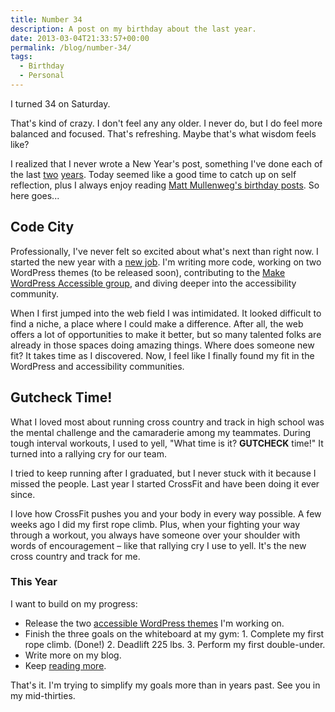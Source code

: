 ```yaml
---
title: Number 34
description: A post on my birthday about the last year.
date: 2013-03-04T21:33:57+00:00
permalink: /blog/number-34/
tags:
  - Birthday
  - Personal
---
```


I turned 34 on Saturday.

That's kind of crazy. I don't feel any any older. I never do, but I do feel more balanced and focused. That's refreshing. Maybe that's what wisdom feels like?

I realized that I never wrote a New Year's post, something I've done each of the last [two](/blog/next-year-more-goals/) [years](/blog/new-year-new-goals-2011/). Today seemed like a good time to catch up on self reflection, plus I always enjoy reading [Matt Mullenweg's birthday posts](http://ma.tt/2013/01/twenty-nine/). So here goes...

## Code City

Professionally, I've never felt so excited about what's next than right now. I started the new year with a [new job](/blog/whats-next/). I'm writing more code, working on two WordPress themes (to be released soon), contributing to the [Make WordPress Accessible group](http://make.wordpress.org/accessibility/), and diving deeper into the accessibility community.

When I first jumped into the web field I was intimidated. It looked difficult to find a niche, a place where I could make a difference. After all, the web offers a lot of opportunities to make it better, but so many talented folks are already in those spaces doing amazing things. Where does someone new fit? It takes time as I discovered. Now, I feel like I finally found my fit in the WordPress and accessibility communities.

## Gutcheck Time!

What I loved most about running cross country and track in high school was the mental challenge and the camaraderie among my teammates. During tough interval workouts, I used to yell, "What time is it? **GUTCHECK** time!" It turned into a rallying cry for our team.

I tried to keep running after I graduated, but I never stuck with it because I missed the people. Last year I started CrossFit and have been doing it ever since.

I love how CrossFit pushes you and your body in every way possible. A few weeks ago I did my first rope climb. Plus, when your fighting your way through a workout, you always have someone over your shoulder with words of encouragement – like that rallying cry I use to yell. It's the new cross country and track for me.

### This Year

I want to build on my progress:

  * Release the two [accessible WordPress themes](/blog/what-do-you-need-in-an-accessible-wordpress-theme/) I'm working on.
  * Finish the three goals on the whiteboard at my gym: 1. Complete my first rope climb. (Done!) 2. Deadlift 225 lbs. 3. Perform my first double-under.
  * Write more on my blog.
  * Keep [reading more](/reading/).

That's it. I'm trying to simplify my goals more than in years past. See you in my mid-thirties.
